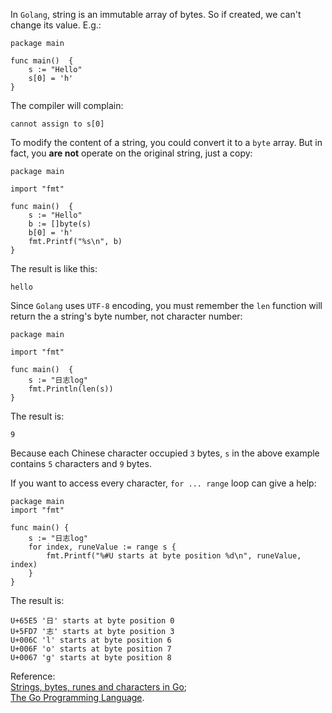 In `Golang`, string is an immutable array of bytes. So if created, we can't change its value. E.g.:  

	package main
	
	func main()  {
		s := "Hello"
		s[0] = 'h'
	}

The compiler will complain:  

	cannot assign to s[0] 

To modify the content of a string, you could convert it to a `byte` array. But in fact, you **are not** operate on the original string, just a copy:  

	package main
	
	import "fmt"
	
	func main()  {
		s := "Hello"
		b := []byte(s)
		b[0] = 'h'
		fmt.Printf("%s\n", b)
	} 

The result is like this:  

	hello

Since `Golang` uses `UTF-8` encoding, you must remember the `len` function will return the a string's byte number, not character number:  

	package main
	
	import "fmt"
	
	func main()  {
		s := "日志log"
		fmt.Println(len(s))
	} 

The result is:  

	9

Because each Chinese character occupied `3` bytes, `s` in the above example contains `5` characters and `9` bytes.  

If you want to access every character, `for ... range` loop can give a help:  

	package main
	import "fmt"
	
	func main() {
		s := "日志log"
		for index, runeValue := range s {
			fmt.Printf("%#U starts at byte position %d\n", runeValue, index)
		}
	}

The result is:  

	U+65E5 '日' starts at byte position 0
	U+5FD7 '志' starts at byte position 3
	U+006C 'l' starts at byte position 6
	U+006F 'o' starts at byte position 7
	U+0067 'g' starts at byte position 8

Reference:  
[Strings, bytes, runes and characters in Go](https://blog.golang.org/strings);  
[The Go Programming Language](http://www.gopl.io/).